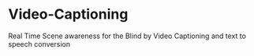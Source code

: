 # Video-Captioning
Real Time Scene awareness for the Blind by Video Captioning and text to speech conversion

